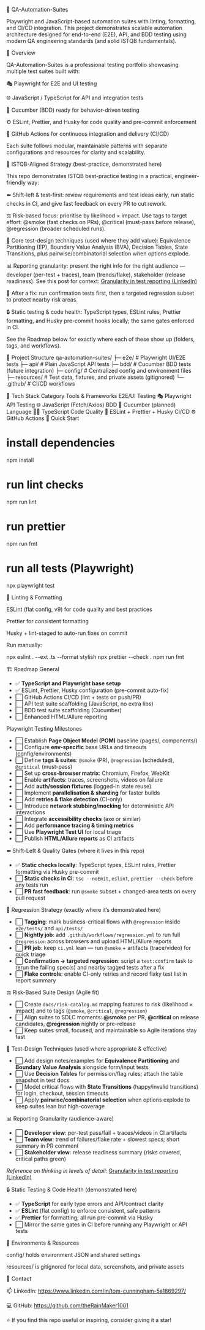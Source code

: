 🎯 QA-Automation-Suites

Playwright and JavaScript-based automation suites with linting, formatting, and CI/CD integration.
This project demonstrates scalable automation architecture designed for end-to-end (E2E), API, and BDD testing using modern QA engineering standards (and solid ISTQB fundamentals).

🚀 Overview

QA-Automation-Suites is a professional testing portfolio showcasing multiple test suites built with:

🎭 Playwright for E2E and UI testing

🌐 JavaScript / TypeScript for API and integration tests

🧩 Cucumber (BDD) ready for behavior-driven testing

⚙️ ESLint, Prettier, and Husky for code quality and pre-commit enforcement

🧱 GitHub Actions for continuous integration and delivery (CI/CD)

Each suite follows modular, maintainable patterns with separate configurations and resources for clarity and scalability.

🧠 ISTQB-Aligned Strategy (best-practice, demonstrated here)

This repo demonstrates ISTQB best-practice testing in a practical, engineer-friendly way:

⬅️ Shift-left & test-first: review requirements and test ideas early, run static checks in CI, and give fast feedback on every PR to cut rework.

⚖️ Risk-based focus: prioritise by likelihood × impact. Use tags to target effort: @smoke (fast checks on PRs), @critical (must-pass before release), @regression (broader scheduled runs).

🎯 Core test-design techniques (used where they add value):
Equivalence Partitioning (EP), Boundary Value Analysis (BVA), Decision Tables, State Transitions, plus pairwise/combinatorial selection when options explode.

📊 Reporting granularity: present the right info for the right audience — developer (per-test + traces), team (trends/flake), stakeholder (release readiness). See this post for context:
<a href="https://www.linkedin.com/feed/update/urn:li:activity:7379430666712555520/">Granularity in test reporting (LinkedIn)</a>

🔁 After a fix: run confirmation tests first, then a targeted regression subset to protect nearby risk areas.

🔒 Static testing & code health: TypeScript types, ESLint rules, Prettier formatting, and Husky pre-commit hooks locally; the same gates enforced in CI.

See the Roadmap below for exactly where each of these show up (folders, tags, and workflows).

🧩 Project Structure
qa-automation-suites/
├─ e2e/ # Playwright UI/E2E tests
├─ api/ # Plain JavaScript API tests
├─ bdd/ # Cucumber BDD tests (future integration)
├─ config/ # Centralized config and environment files
├─ resources/ # Test data, fixtures, and private assets (gitignored)
└─ .github/ # CI/CD workflows

🧰 Tech Stack
Category Tools & Frameworks
E2E/UI Testing 🎭 Playwright
API Testing 🌐 JavaScript (Fetch/Axios)
BDD 🧩 Cucumber (planned)
Language 🦸‍♂️ TypeScript
Code Quality 🧹 ESLint + Prettier + Husky
CI/CD ⚙️ GitHub Actions
🧪 Quick Start

# install dependencies

npm install

# run lint checks

npm run lint

# run prettier

npm run fmt

# run all tests (Playwright)

npx playwright test

🧱 Linting & Formatting

ESLint (flat config, v9) for code quality and best practices

Prettier for consistent formatting

Husky + lint-staged to auto-run fixes on commit

Run manually:

npx eslint . --ext .ts --format stylish
npx prettier --check .
npm run fmt

🏗️ Roadmap
General

<ul> <li>✅ <b>TypeScript and Playwright base setup</b></li> <li>✅ ESLint, Prettier, Husky configuration (pre-commit auto-fix)</li> <li>⬜ GitHub Actions CI/CD (lint + tests on push/PR)</li> <li>⬜ API test suite scaffolding (JavaScript, no extra libs)</li> <li>⬜ BDD test suite scaffolding (Cucumber)</li> <li>⬜ Enhanced HTML/Allure reporting</li> </ul>
Playwright Testing Milestones
<ul> <li>⬜ Establish <b>Page Object Model (POM)</b> baseline (pages/, components/)</li> <li>⬜ Configure <b>env-specific</b> base URLs and timeouts (config/environments)</li> <li>⬜ Define <b>tags & suites</b>: <code>@smoke</code> (PR), <code>@regression</code> (scheduled), <code>@critical</code> (must-pass)</li> <li>⬜ Set up <b>cross-browser matrix</b>: Chromium, Firefox, WebKit</li> <li>⬜ Enable <b>artifacts</b>: traces, screenshots, videos on failure</li> <li>⬜ Add <b>auth/session fixtures</b> (logged-in state reuse)</li> <li>⬜ Implement <b>parallelisation & sharding</b> for faster builds</li> <li>⬜ Add <b>retries & flake detection</b> (CI-only)</li> <li>⬜ Introduce <b>network stubbing/mocking</b> for deterministic API interactions</li> <li>⬜ Integrate <b>accessibility checks</b> (axe or similar)</li> <li>⬜ Add <b>performance tracing & timing metrics</b></li> <li>⬜ Use <b>Playwright Test UI</b> for local triage</li> <li>⬜ Publish <b>HTML/Allure reports</b> as CI artifacts</li> </ul>
⬅️ Shift-Left & Quality Gates (where it lives in this repo)
<ul> <li>✅ <b>Static checks locally</b>: TypeScript types, ESLint rules, Prettier formatting via Husky pre-commit</li> <li>⬜ <b>Static checks in CI</b>: <code>tsc --noEmit</code>, <code>eslint</code>, <code>prettier --check</code> before any tests run</li> <li>⬜ <b>PR fast feedback</b>: run <code>@smoke</code> subset + changed-area tests on every pull request</li> </ul>
🧪 Regression Strategy (exactly where it’s demonstrated here)
<ul> <li>⬜ <b>Tagging</b>: mark business-critical flows with <code>@regression</code> inside <code>e2e/tests/</code> and <code>api/tests/</code></li> <li>⬜ <b>Nightly job</b>: add <code>.github/workflows/regression.yml</code> to run full <code>@regression</code> across browsers and upload HTML/Allure reports</li> <li>⬜ <b>PR job</b>: keep <code>ci.yml</code> lean — run <code>@smoke</code> + artifacts (trace/video) for quick triage</li> <li>⬜ <b>Confirmation → targeted regression</b>: script a <code>test:confirm</code> task to rerun the failing spec(s) and nearby tagged tests after a fix</li> <li>⬜ <b>Flake controls</b>: enable CI-only retries and record flaky test list in report summary</li> </ul>
⚖️ Risk-Based Suite Design (Agile fit)
<ul> <li>⬜ Create <code>docs/risk-catalog.md</code> mapping features to risk (likelihood × impact) and to tags (<code>@smoke</code>, <code>@critical</code>, <code>@regression</code>)</li> <li>⬜ Align suites to SDLC moments: <b>@smoke</b> per PR, <b>@critical</b> on release candidates, <b>@regression</b> nightly or pre-release</li> <li>⬜ Keep suites small, focused, and maintainable so Agile iterations stay fast</li> </ul>
🧮 Test-Design Techniques (used where appropriate & effective)
<ul> <li>⬜ Add design notes/examples for <b>Equivalence Partitioning</b> and <b>Boundary Value Analysis</b> alongside form/input tests</li> <li>⬜ Use <b>Decision Tables</b> for permission/flag rules; attach the table snapshot in test docs</li> <li>⬜ Model critical flows with <b>State Transitions</b> (happy/invalid transitions) for login, checkout, session timeouts</li> <li>⬜ Apply <b>pairwise/combinatorial selection</b> when options explode to keep suites lean but high-coverage</li> </ul>
📊 Reporting Granularity (audience-aware)
<ul> <li>⬜ <b>Developer view</b>: per-test pass/fail + traces/videos in CI artifacts</li> <li>⬜ <b>Team view</b>: trend of failures/flake rate + slowest specs; short summary in PR comment</li> <li>⬜ <b>Stakeholder view</b>: release readiness summary (risks covered, critical paths green)</li> </ul> <p><i>Reference on thinking in levels of detail:</i> <a href="https://www.linkedin.com/feed/update/urn:li:activity:7379430666712555520/">Granularity in test reporting (LinkedIn)</a></p>
🔒 Static Testing & Code Health (demonstrated here)
<ul> <li>✅ <b>TypeScript</b> for early type errors and API/contract clarity</li> <li>✅ <b>ESLint</b> (flat config) to enforce consistent, safe patterns</li> <li>✅ <b>Prettier</b> for formatting; all run pre-commit via Husky</li> <li>⬜ Mirror the same gates in CI before running any Playwright or API tests</li> </ul>
🔐 Environments & Resources

config/ holds environment JSON and shared settings

resources/ is gitignored for local data, screenshots, and private assets

💬 Contact

📫 LinkedIn: https://www.linkedin.com/in/tom-cunningham-5a1869297/

💻 GitHub: https://github.com/theRainMaker1001

⭐ If you find this repo useful or inspiring, consider giving it a star!
